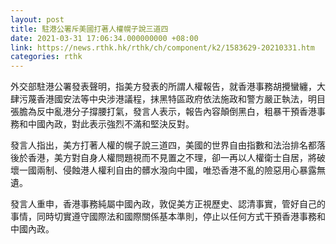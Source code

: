 ```yaml
---
layout: post
title: 駐港公署斥美國打著人權幌子說三道四
date: 2021-03-31 17:06:34.000000000 +08:00
link: https://news.rthk.hk/rthk/ch/component/k2/1583629-20210331.htm
categories: rthk
---
```


外交部駐港公署發表聲明，指美方發表的所謂人權報告，就香港事務胡攪蠻纏，大肆污蔑香港國安法等中央涉港議程，抹黑特區政府依法施政和警方嚴正執法，明目張膽為反中亂港分子撐腰打氣，發言人表示，報告內容顛倒黑白，粗暴干預香港事務和中國內政，對此表示強烈不滿和堅決反對。

發言人指出，美方打著人權的幌子說三道四，美國的世界自由指數和法治排名都落後於香港，美方對自身人權問題視而不見置之不理，卻一再以人權衛士自居，將破壞一國兩制、侵蝕港人權利自由的髒水潑向中國，唯恐香港不亂的險惡用心暴露無遺。

發言人重申，香港事務純屬中國內政，敦促美方正視歷史、認清事實，管好自己的事情，同時切實遵守國際法和國際關係基本準則，停止以任何方式干預香港事務和中國內政。

